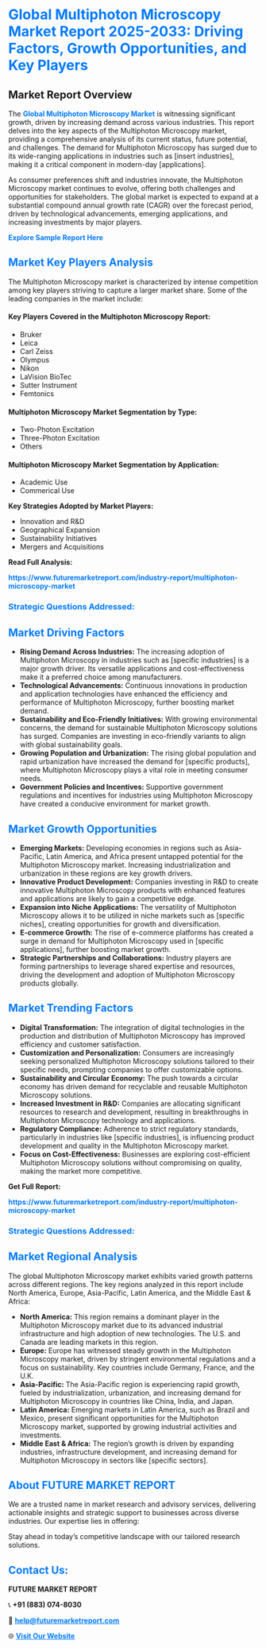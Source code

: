 <h1 style="color: #007BFF;">Global Multiphoton Microscopy Market Report 2025-2033: Driving Factors, Growth Opportunities, and Key Players</h1>

<section id="overview">
<h2>Market Report Overview</h2>
<p>The <a href="https://www.futuremarketreport.com/industry-report/multiphoton-microscopy-market" style="color: #007BFF; text-decoration: none;"><strong>Global Multiphoton Microscopy Market</strong></a> is witnessing significant growth, driven by increasing demand across various industries. This report delves into the key aspects of the Multiphoton Microscopy market, providing a comprehensive analysis of its current status, future potential, and challenges. The demand for Multiphoton Microscopy has surged due to its wide-ranging applications in industries such as [insert industries], making it a critical component in modern-day [applications].</p>
<p>As consumer preferences shift and industries innovate, the Multiphoton Microscopy market continues to evolve, offering both challenges and opportunities for stakeholders. The global market is expected to expand at a substantial compound annual growth rate (CAGR) over the forecast period, driven by technological advancements, emerging applications, and increasing investments by major players.</p>
</section>

<section id="overview">
<p><a href="https://www.futuremarketreport.com/request-sample/reportId=28685" style="color: #007BFF; text-decoration: none;"><strong>Explore Sample Report Here</strong></a></p>
</section>

<section id="key-players">
<h2 style="color: #007BFF;">Market Key Players Analysis</h2>
<p>The Multiphoton Microscopy market is characterized by intense competition among key players striving to capture a larger market share. Some of the leading companies in the market include:</p>
<h4>Key Players Covered in the Multiphoton Microscopy Report:</h4>
<ul><li>Bruker</li><li>Leica</li><li>Carl Zeiss</li><li>Olympus</li><li>Nikon</li><li>LaVision BioTec</li><li>Sutter Instrument</li><li>Femtonics</li></ul>
<h4>Multiphoton Microscopy Market Segmentation by Type:</h4>
<ul><li>Two-Photon Excitation</li><li>Three-Photon Excitation</li><li>Others</li></ul>

<h4>Multiphoton Microscopy Market Segmentation by Application:</h4>
<ul><li>Academic Use</li><li>Commerical Use</li></ul>
<p><strong>Key Strategies Adopted by Market Players:</strong></p>
<ul>
<li>Innovation and R&D</li>
<li>Geographical Expansion</li>
<li>Sustainability Initiatives</li>
<li>Mergers and Acquisitions</li>
</ul>
</section>

<section>
<p><strong>Read Full Analysis: </strong></p><a href="https://www.futuremarketreport.com/industry-report/multiphoton-microscopy-market" style="color: #007BFF; text-decoration: none;"><strong>https://www.futuremarketreport.com/industry-report/multiphoton-microscopy-market</strong></a>
<h3 style="color: #007BFF;">Strategic Questions Addressed:</h3>
</section>

<section id="driving-factors">
<h2 style="color: #007BFF;">Market Driving Factors</h2>
<ul>
<li><strong>Rising Demand Across Industries:</strong> The increasing adoption of Multiphoton Microscopy in industries such as [specific industries] is a major growth driver. Its versatile applications and cost-effectiveness make it a preferred choice among manufacturers.</li>
<li><strong>Technological Advancements:</strong> Continuous innovations in production and application technologies have enhanced the efficiency and performance of Multiphoton Microscopy, further boosting market demand.</li>
<li><strong>Sustainability and Eco-Friendly Initiatives:</strong> With growing environmental concerns, the demand for sustainable Multiphoton Microscopy solutions has surged. Companies are investing in eco-friendly variants to align with global sustainability goals.</li>
<li><strong>Growing Population and Urbanization:</strong> The rising global population and rapid urbanization have increased the demand for [specific products], where Multiphoton Microscopy plays a vital role in meeting consumer needs.</li>
<li><strong>Government Policies and Incentives:</strong> Supportive government regulations and incentives for industries using Multiphoton Microscopy have created a conducive environment for market growth.</li>
</ul>
</section>

<section id="growth-opportunities">
<h2 style="color: #007BFF;">Market Growth Opportunities</h2>
<ul>
<li><strong>Emerging Markets:</strong> Developing economies in regions such as Asia-Pacific, Latin America, and Africa present untapped potential for the Multiphoton Microscopy market. Increasing industrialization and urbanization in these regions are key growth drivers.</li>
<li><strong>Innovative Product Development:</strong> Companies investing in R&D to create innovative Multiphoton Microscopy products with enhanced features and applications are likely to gain a competitive edge.</li>
<li><strong>Expansion into Niche Applications:</strong> The versatility of Multiphoton Microscopy allows it to be utilized in niche markets such as [specific niches], creating opportunities for growth and diversification.</li>
<li><strong>E-commerce Growth:</strong> The rise of e-commerce platforms has created a surge in demand for Multiphoton Microscopy used in [specific applications], further boosting market growth.</li>
<li><strong>Strategic Partnerships and Collaborations:</strong> Industry players are forming partnerships to leverage shared expertise and resources, driving the development and adoption of Multiphoton Microscopy products globally.</li>
</ul>
</section>

<section id="trending-factors">
<h2 style="color: #007BFF;">Market Trending Factors</h2>
<ul>
<li><strong>Digital Transformation:</strong> The integration of digital technologies in the production and distribution of Multiphoton Microscopy has improved efficiency and customer satisfaction.</li>
<li><strong>Customization and Personalization:</strong> Consumers are increasingly seeking personalized Multiphoton Microscopy solutions tailored to their specific needs, prompting companies to offer customizable options.</li>
<li><strong>Sustainability and Circular Economy:</strong> The push towards a circular economy has driven demand for recyclable and reusable Multiphoton Microscopy solutions.</li>
<li><strong>Increased Investment in R&D:</strong> Companies are allocating significant resources to research and development, resulting in breakthroughs in Multiphoton Microscopy technology and applications.</li>
<li><strong>Regulatory Compliance:</strong> Adherence to strict regulatory standards, particularly in industries like [specific industries], is influencing product development and quality in the Multiphoton Microscopy market.</li>
<li><strong>Focus on Cost-Effectiveness:</strong> Businesses are exploring cost-efficient Multiphoton Microscopy solutions without compromising on quality, making the market more competitive.</li>
</ul>
</section>

<section>
<p><strong>Get Full Report: </strong></p><a href="https://www.futuremarketreport.com/industry-report/multiphoton-microscopy-market" style="color: #007BFF; text-decoration: none;"><strong>https://www.futuremarketreport.com/industry-report/multiphoton-microscopy-market</strong></a>
<h3 style="color: #007BFF;">Strategic Questions Addressed:</h3>
</section>


<section id="regional-analysis">
<h2 style="color: #007BFF;">Market Regional Analysis</h2>
<p>The global Multiphoton Microscopy market exhibits varied growth patterns across different regions. The key regions analyzed in this report include North America, Europe, Asia-Pacific, Latin America, and the Middle East & Africa:</p>
<ul>
<li><strong>North America:</strong> This region remains a dominant player in the Multiphoton Microscopy market due to its advanced industrial infrastructure and high adoption of new technologies. The U.S. and Canada are leading markets in this region.</li>
<li><strong>Europe:</strong> Europe has witnessed steady growth in the Multiphoton Microscopy market, driven by stringent environmental regulations and a focus on sustainability. Key countries include Germany, France, and the U.K.</li>
<li><strong>Asia-Pacific:</strong> The Asia-Pacific region is experiencing rapid growth, fueled by industrialization, urbanization, and increasing demand for Multiphoton Microscopy in countries like China, India, and Japan.</li>
<li><strong>Latin America:</strong> Emerging markets in Latin America, such as Brazil and Mexico, present significant opportunities for the Multiphoton Microscopy market, supported by growing industrial activities and investments.</li>
<li><strong>Middle East & Africa:</strong> The region’s growth is driven by expanding industries, infrastructure development, and increasing demand for Multiphoton Microscopy in sectors like [specific sectors].</li>
</ul>
</section>

<footer>
<h2 style="color: #007BFF;">About FUTURE MARKET REPORT</h2>
<p>We are a trusted name in market research and advisory services, delivering actionable insights and strategic support to businesses across diverse industries. Our expertise lies in offering:</p>

<p>Stay ahead in today’s competitive landscape with our tailored research solutions.</p>

<h2 style="color: #007BFF;">Contact Us:</h2>
<p><strong>FUTURE MARKET REPORT</strong></p>
<p>📞 <strong>+91 (883) 074-8030</strong></p>
<p>📧 <strong><a href="mailto:help@futuremarketreport.com" style="color: #007BFF;">help@futuremarketreport.com</a></strong></p>
<p>🌐 <strong><a href="https://www.futuremarketreport.com/" style="color: #007BFF;">Visit Our Website</a></strong></p>
</footer>